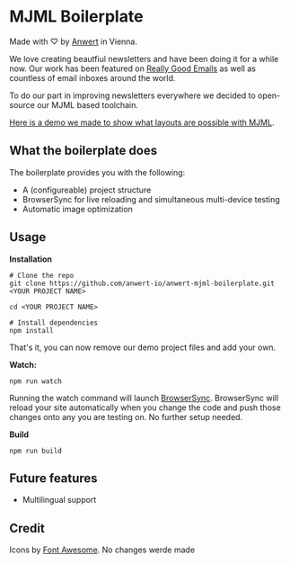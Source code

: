 # MJML Boilerplate
Made with ♡ by [Anwert](https://anwert.io/) in Vienna.


We love creating beautfiul newsletters and have been doing it for a while now. Our work has been featured on [Really Good Emails](https://reallygoodemails.com/emails/getting-the-most-out-of-mindnode-for-ios-3-3/) as well as countless of email inboxes around the world.

To do our part in improving newsletters everywhere we decided to open-source our MJML based toolchain.

[Here is a demo we made to show what layouts are possible with MJML](https://anwert-io.github.io/anwert-mjml-boilerplate/dist/index.html).

## What the boilerplate does
The boilerplate provides you with the following:
* A (configureable) project structure
* BrowserSync for live reloading and simultaneous multi-device testing
* Automatic image optimization

## Usage

**Installation**

```
# Clone the repo
git clone https://github.com/anwert-io/anwert-mjml-boilerplate.git <YOUR PROJECT NAME>

cd <YOUR PROJECT NAME>

# Install dependencies
npm install
```

That's it, you can now remove our demo project files and add your own. 

**Watch:**
```
npm run watch
```

Running the watch command will launch [BrowserSync](https://github.com/BrowserSync/browser-sync). BrowserSync will reload your site automatically when you change the code and push those changes onto any you are testing on. No further setup needed. 

**Build**
```
npm run build
```

## Future features
* Multilingual support 

## Credit
Icons by [Font Awesome](https://fontawesome.com/license). No changes werde made
